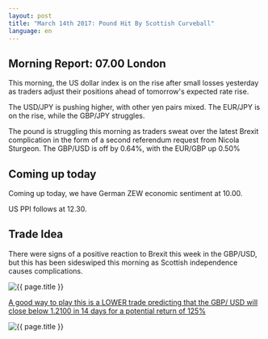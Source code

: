 ```yaml
---
layout: post
title: "March 14th 2017: Pound Hit By Scottish Curveball"
language: en
---
```

## Morning Report: 07.00 London

This morning, the US dollar index is on the rise after small losses yesterday as traders adjust their positions ahead of tomorrow's expected rate rise. 

The USD/JPY is pushing higher, with other yen pairs mixed. The EUR/JPY is on the rise, while the GBP/JPY struggles. 

The pound is struggling this morning as traders sweat over the latest Brexit complication in the form of a second referendum request from Nicola Sturgeon. The GBP/USD is off by 0.64%, with the EUR/GBP up 0.50%

## Coming up today

Coming up today, we have German ZEW economic sentiment at 10.00. 

US PPI follows at 12.30. 

## Trade Idea

There were signs of a positive reaction to Brexit this week in the GBP/USD, but this has been sideswiped this morning as Scottish independence causes complications.

<img class="post-image" src="{{ site.url }}/images/2017-03-14_07-39-32.jpg" alt="{{ page.title }}" title="{{ page.title }}">

<a href="%LINK%%?currency=GBP&market=forex&underlying=frxGBPUSD&formname=higherlower&duration_amount=14&duration_units=d&amount=10&amount_type=payout&expiry_type=duration&barrier=1.2100" target="_blank">A good way to play this is a LOWER trade predicting that the GBP/ USD will close below 1.2100 in 14 days for a potential return of 125%</a>

<img class="post-image" src="{{ site.url }}/images/2017-03-14_07-37-40.jpg" alt="{{ page.title }}" title="{{ page.title }}">